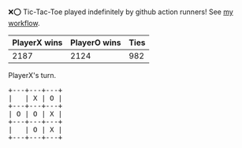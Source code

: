 :x::o: Tic-Tac-Toe played indefinitely by github action runners! See [my workflow](.github/workflows/play.yaml).

|PlayerX wins|PlayerO wins|Ties|
|-|-|-|
|2187|2124|982|

PlayerX's turn.

<pre>
+---+---+---+
|   | X | O |
+---+---+---+
| O | O | X |
+---+---+---+
|   | O | X |
+---+---+---+
</pre>